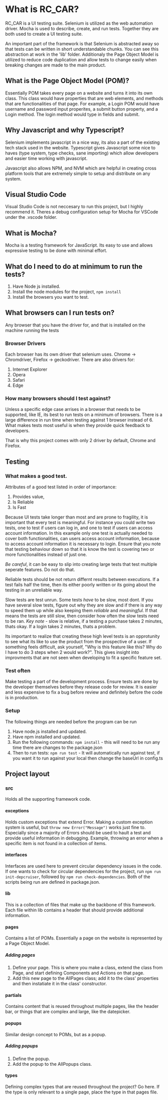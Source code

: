 # What is RC_CAR?
RC_CAR is a UI testing suite. Selenium is utilized as the web automation driver. 
Mocha is used to describe, create, and run tests. Together they are both used 
to create a UI testing suite. 

An important part of the framework is that Selenium is abstracted away so that 
tests can be written in short understandable chunks. You can see this abstraction at 
work in the 'lib' folder. Additionaly the Page Object Model is utilized to reduce 
code duplication and allow tests to change easily when breaking changes are made 
to the main product. 

## What is the Page Object Model (POM)?
Essentially POM takes every page on a website and turns it into its own class. 
This class would have properties that are web elements, and methods that are
functionalities of that page. For example, a Login POM would have username and password 
input properites, a submit button property, and a Login method. The login method would 
type in fields and submit. 

## Why Javascript and why Typescript?
Selenium implements javascript in a nice way, its also a part of the existing tech stack
used in the website. Typescript gives Javascript some nice to haves (type system, type checks, sane importing) 
which allow developers and easier time working with javascript.

Javascript also allows NPM, and NVM which are helpful in creating cross platform tools that are 
extremely simple to setup and distribute on any system. 

## Visual Studio Code
Visual Studio Code is not neccesary to run this project, but I highly recommend it. Theres a debug configuration 
setup for Mocha for VSCode under the .vscode folder. 

## What is Mocha?
Mocha is a testing framework for JavaScript. Its easy to use and allows expressive testing to be done with minimal effort.

## What do I need to do at minimum to run the tests?
1. Have Node js installed. 
2. Install the node modules for the project, `npm install` 
3. Install the browsers you want to test. 

## What browsers can I run tests on?
Any browser that you have the driver for, and that is installed on the machine running the tests

### Browser Drivers
Each browser has its own driver that selenium uses. Chrome -> Chromdriver, Firefox -> geckodriver. There are also
drivers for: 
1. Internet Explorer
2. Opera
3. Safari
4. Edge

### How many browsers should I test against?
Unless a specific edge case arrises in a browser that needs to be supported, like IE,
its best to run tests on a minimum of browsers. There is a large difference in run time when 
testing against 1 browser instead of 6. What makes tests most useful is when they provide quick feedback to developers.

That is why this project comes with only 2 driver by default, Chrome and Firefox. 

## Testing 

### What makes a good test.
Attributes of a good test listed in order of importance:
1. Provides value, 
2. Is Reliable
3. Is Fast

Because UI tests take longer than most and are prone to fragility, it is important that every test is meaningful. For instance you could write two tests, one to test if users can log in, and one to test if users can access account information. In this example only one test is actually needed to cover both functionalities, can users access account information, because to access account information it is necessary to login. Ensure that you note that testing behaviour down so that it is know the test is covering two or more functionalities instead of just one. 

*Be careful*, it can be easy to slip into creating large tests that test multiple seperate features. Do not do that. 

Reliable tests should be not return differnt results between executions. If a test fails half the time, then its either poorly written or its going about the testing in an unreliable way. 

Slow tests are test unrun. Some tests *have* to be slow, most dont. If you have several slow tests, figure out why they are slow and if there is any way to speed them up while also keeping them _reliable_ and _meaningful_. If that means the tests are still slow, then consider how often the slow tests need to be ran. *Key note* - slow is relative, if a testing a purchase takes 2 minutes, thats okay. If a login takes 2 minutes, thats a problem. 

Its important to realize that creating these high level tests is an opprotunity to see what its like to use the product from the prospective of a user. If something feels difficult, ask yourself, "Why is this feature like this? Why do I have to do 3 steps when 2 would work?". This gives insight into improvments that are not seen when developing to fit a specific feature set. 

### Test often
Make testing a part of the development process. Ensure tests are done by the developer themselves before they release code for review. It is easier and less expensive to fix a bug before review and definitely before the code is in production. 

### Setup
The following things are needed before the program can be run
1. Have node.js installed and updated.
2. Have npm installed and updated.
3. Run the following commands:
`npm install` - this will need to be run any time there are changes to the package.json
4. Then to run tests: 
`npm run test` - It will automatically run against test, if you want it to run against your local then change the baseUrl in config.ts
## Project layout

### src
Holds all the supporting framework code. 

#### exceptions
Holds custom exceptions that extend Error. Making a custom exception system is useful, but `throw new Error("Message")` works just fine to. Especially since a majority of Errors should be used to hault a test and provide useful information in debugging. Example, throwing an error when a specific item is not found in a collection of items.

#### interfaces
Interfaces are used here to prevent circular dependency issues in the code. If one wants to check for circular dependencies for the project, run `npm run init-depcruiser`, followed by `npm run check-dependencies`. Both of the scripts being run are defined in package.json.

#### lib
This is a collection of files that make up the backbone of this framework. Each file within lib contains a header that should provide additional information. 

#### pages
Contains a list of POMs. Essentially a page on the website is represented by a Page Object Model. 

##### Adding pages
1. Define your page. This is where you make a class, extend the class from Page, and start defining Components and Actions on that page. 
2. Add this new page to the AllPages class; add it to the class' properties and then instatiate it in the class' constructor.

#### partials
Contains content that is reused throughout multiple pages, like the header bar, or things that are complex and large, like the datepicker.

#### popups
Similar design concept to POMs, but as a popup. 

##### Adding popups
1. Define the popup. 
2. Add the popup to the AllPopups class. 

#### types
Defining complex types that are reused throughout the project? Go here. If the type is only relevant to a single page, place the type in that pages file. 